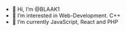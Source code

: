 - 👋 Hi, I’m @BLAAK1
- 👀 I’m interested in Web-Development. C++
- 🌱 I’m currently JavaScript, React and PHP
